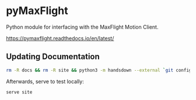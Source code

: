 # pyMaxFlight
Python module for interfacing with the MaxFlight Motion Client.

<https://pymaxflight.readthedocs.io/en/latest/>

## Updating Documentation

```bash
rm -R docs && rm -R site && python3 -m handsdown --external `git config --get remote.origin.url` --create-configs --exclude src/pyMaxFlight/Interface/__init__.py --cleanup && python3 -m mkdocs build
```

Afterwards, serve to test locally:

```bash
serve site
```